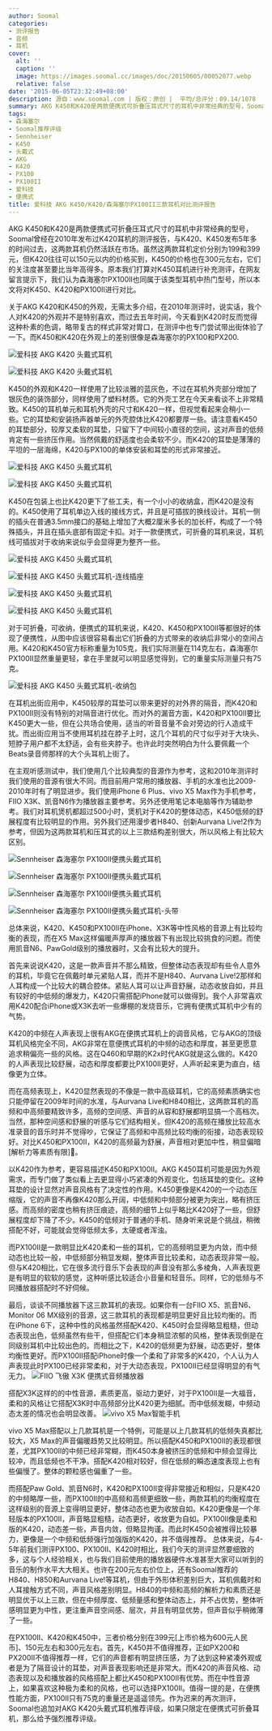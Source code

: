 ```yaml
---
author: Soomal
categories:
- 测评报告
- 音频
- 耳机
cover:
  alt: ''
  caption: ''
  image: https://images.soomal.cc/images/doc/20150605/00052077.webp
  relative: false
date: '2015-06-05T23:32:49+08:00'
description: 源自：www.soomal.com | 版权：原创 |  平均/总评分：09.14/1078
summary: AKG K450和K420是两款便携式可折叠压耳式尺寸的耳机中非常经典的型号，Soomal曾经在2010年发布过K420耳机的测评报告，与K420、K450发布5年多的时间过去，这两款耳机仍然活跃在市场，我们在补充K450测评同时，对比森海塞尔PX100II耳机……
tags:
- 森海塞尔
- Soomal推荐评级
- Sennheiser
- K450
- 头戴式
- AKG
- K420
- PX100
- PX100II
- 爱科技
- 便携式
title: 爱科技 AKG K450/K420/森海塞尔PX100II三款耳机对比测评报告
---
```


AKG K450和K420是两款便携式可折叠压耳式尺寸的耳机中非常经典的型号，Soomal曾经在2010年发布过K420耳机的测评报告，与K420、K450发布5年多的时间过去，这两款耳机仍然活跃在市场。虽然这两款耳机定价分别为199和399元，但K420往往可以150元以内的价格买到，K450的价格也在300元左右，它们的关注度甚至要比当年高得多。原本我们打算对K450耳机进行补充测评，在网友留言提示下，我们认为森海塞尔PX100II也同属于该类型耳机中热门型号，所以本文将对K450、K420和PX100II进行对比。



关于AKG K420和K450的外观，无需太多介绍，在2010年测评时，说实话，我个人对K420的外观并不是特别喜欢，而过去五年时间，今天看到K420时反而觉得这种朴素的色调，略带复古的样式非常对胃口，在测评中也专门尝试带出街体验了一下。而K450和K420在外观上的差别很像是森海塞尔的PX100和PX200.



![爱科技 AKG K420 头戴式耳机](https://images.soomal.cc/images/doc/20150528/00051935.webp)



![爱科技 AKG K420 头戴式耳机](https://images.soomal.cc/images/doc/20150528/00051926.webp)



K450的外观和K420一样使用了比较淡雅的蓝灰色，不过在耳机外壳部分增加了银灰色的装饰部分，同样使用了塑料材质。它的外壳工艺在今天来看谈不上非常精致。K450的耳机单元和耳机外壳的尺寸和K420一样，但视觉看起来会稍小一些。它的耳垫和安装扬声器单元的外壳腔体比K420都要厚一些。请注意看K450的耳垫部分，较厚又柔软的耳垫，只留下了中间较小直径的空间，这对声音的低频肯定有一些挤压作用。当然佩戴的舒适度也会柔软不少。而K420的耳垫是薄薄的平坦的一层海绵，K420与PX100的单体安装和耳垫的形式非常接近。



![爱科技 AKG K450 头戴式耳机](https://images.soomal.cc/images/doc/20150528/00051938.webp)



![爱科技 AKG K450 头戴式耳机](https://images.soomal.cc/images/doc/20150528/00051939.webp)



K450在包装上也比K420更下了些工夫，有一个小小的收纳盒，而K420是没有的。K450使用了耳机单边入线的接线方式，并且是可插拔的换线设计。耳机一侧的插头在普通3.5mm接口的基础上增加了大概2厘米多长的加长杆，构成了一个特殊插头，并且在插头底部有固定卡扣。对于一款便携式，可折叠的耳机来说，耳机线可插拔对于收纳来说似乎会显得更为整齐一些。



![爱科技 AKG K450 头戴式耳机](https://images.soomal.cc/images/doc/20150528/00051941_01.webp)



![爱科技 AKG K450 头戴式耳机-连线插座](https://images.soomal.cc/images/doc/20150528/00051942_01.webp)



![爱科技 AKG K450 头戴式耳机](https://images.soomal.cc/images/doc/20150528/00051943_01.webp)



![爱科技 AKG K450 头戴式耳机](https://images.soomal.cc/images/doc/20150528/00051944_01.webp)



对于可折叠，可收纳，便携式的耳机来说，K420、K450和PX100II等都很好的体现了便携性，从图中应该很容易看出它们折叠的方式带来的收纳后非常小的空间占用。K420和K450官方标称重量为105克，我们实际测量在114克左右，森海塞尔PX100II显然重量更轻，拿在手里就可以明显感觉得到，它的重量实际测量只有75克。



![爱科技 AKG K450 头戴式耳机-收纳包](https://images.soomal.cc/images/doc/20150528/00051954.webp)



在耳机出街应用中，K450较厚的耳垫可以带来更好的对外界的隔音，而K420和PX100II则没有特别的对隔音进行优化。而对外的漏音方面，K420和PX100II要比K450更大一些，但在公共场合使用，适当的听音音量不会对旁边的行人造成干扰。而出街应用当不使用耳机挂在脖子上时，这几个耳机的尺寸似乎对于大块头、短脖子用户都不太舒适，会有些夹脖子。也许此时突然明白为什么要佩戴一个Beats录音师那样的大个头耳机上街了。



在主观听感测试中，我们使用几个比较典型的音源作为参考，这和2010年测评时我们使用的音源有很大不同。而目前用户常用的播放器、手机的水准也比2009-2010年时有了明显进步。我们使用iPhone 6 Plus、vivo X5 Max作为手机参考，FIIO X3K、凯音N6作为播放器主要参考。另外还使用笔记本电脑等作为辅助参考。我们对耳机煲机都超过500小时，煲机对于K420的整体动态，K450低频的舒展程度有比较明显的作用。另外我们还用漫步者H840、创新Aurvana Live!2作为参考，但因为这两款耳机和压耳式的以上三款结构差别很大，所以风格上有比较大区别。



![Sennheiser 森海塞尔 PX100II便携头戴式耳机](https://images.soomal.cc/images/doc/20120928/00023225_01.webp)



![Sennheiser 森海塞尔 PX100II便携头戴式耳机](https://images.soomal.cc/images/doc/20120928/00023228_01.webp)



![Sennheiser 森海塞尔 PX100II便携头戴式耳机](https://images.soomal.cc/images/doc/20120928/00023227_01.webp)



![Sennheiser 森海塞尔 PX100II便携头戴式耳机-头带](https://images.soomal.cc/images/doc/20120928/00023231_01.webp)



总体来说，K420、K450和PX100II在iPhone、X3K等中性风格的音源上有比较均衡的表现，而在X5 Max这样偏暖声厚声的播放器下有出现比较挑食的问题。而使用凯音N6、PawGold级别的播放器时，又会有比较大的提升。



首先来说说K420，这是一款声音并不那么精致，但整体动态表现却有些令人意外的耳机，毕竟它在佩戴时单元紧贴人耳，而并不是H840、Aurvana Live!2那样和人耳构成一个比较大的耦合腔体。紧贴人耳可以让声音舒展，动态收放自如，并且有较好的中低频的爆发力，K420只需搭配iPhone就可以做得到。我个人非常喜欢用K420配合iPhone或X3K去听一些爆棚的发烧音乐，它拥有便携式耳机中少有的气势。



K420的中频在人声表现上很有AKG在便携式耳机上的调音风格，它与AKG的顶级耳机风格完全不同，AKG非常在意便携式耳机的中频的动态和厚度，甚至更愿意追求稍偏亮一些的风格。这在Q460和早期的K2x时代AKG就是这么做的。K420的人声表现比较舒展，动态和厚度都要比PX100II更好，人声听起来更为直白，结像更为立体。



而在高频表现上，K420显然表现的不像是一款中高级耳机，它的高频素质确实也只能停留在2009年时间的水准，与Aurvana Live和H840相比，这两款耳机的高频和中高频要精致许多，高频的空间感、声音的从容和舒展都明显搞一个高档次。当然，那种空间感和舒展的听感与它们结构相关。但K420的高频在播放比较高水准录音的音乐时并不觉得吵，它保证了高频和中高频比较均衡的衔接，动态表现较好。对比K450和PX100II，K420的高频最为舒展，声音相对更加中性，稍显偏暗[解析力等素质有限]。



以K420作为参考，更容易描述K450和PX100II。AKG K450耳机可能是因为外观需求，而专门做了类似看上去更显得小巧紧凑的外观变化，包括耳垫的变化。这种耳垫的设计显然对声音风格有了决定性的作用。K450更像是K420的一个动态压缩版，它的声音不再像K420那么开阔，中低频和中频部分被更为突出，略有挤压感。而高频的密度也稍有挤压痕迹，高频的细节上似乎略比K420好了一些，但舒展程度却下降了不少。K450的低频对于普通的手机、随身听来说是个挑战，稍微搭配不好，可能就会觉得低频太多，太硬或者浑浊。



而PX100II是一款明显比K420柔和一些的耳机，它的高频明显更为内敛，而中频动态也比较一般，中低频部分稍显发糊，整体声音比较柔和，动态表现非常一般。但与K420相比，它在很多流行音乐下会表现的声音没有那么多棱角，人声表现更是有明显的软软的感觉，这种听感比较适合小音量和轻音乐。同样，它的低频与不同播放器搭配时不好伺候。

最后，谈谈不同播放器下这三款耳机的表现。如果你有一台FIIO X5、凯音N6、Monitor 06 MX级别的音源，这三款耳机的表现都是明显更好且比较均衡的。而在iPhone 6下，这种中性的风格虽然搭配K420、K450时会显得略显粗糙，但动态表现出色，低频虽然有些干，但搭配它们本身稍显浓郁的风格，整体表现倒是在同级别耳机中比较出色的。而相比之下，K420的低频更为舒展，动态更好，整体均衡性更好。而PX100II搭配iPhone时像一个柔和了非常多的K420，个人认为人声表现此时PX100已经非常柔和，对于大动态表现，PX100II已经显得明显的有气无力。
![FIIO 飞傲 X3K 便携式音频播放器](https://images.soomal.cc/images/doc/20150414/00050793.webp)




搭配X3K这样的的中性音源，素质更高，驱动力更好，对于PX100II是一大福音，柔和的风格让它搭配X3K时中高频部分比K420更为细腻。而中低频发糊，中频动态太差的情况也会明显改善。
![vivo X5 Max智能手机](https://images.soomal.cc/images/doc/20141210/00047900.webp)




vivo X5 Max搭配以上几款耳机是一个特例，可能是以上几款耳机的低频失真都比较大，X5 Max的声音偏暖趋势又比较明显。所以搭配K450和PX100II的表现都很差，尤其PX100II的中频已经非常糊，而K450本身被挤压的低频和中频会显得比较冲，而且低频也不干净。搭配K420相对较好，但在低频的瞬态速度表现上也有些偏慢了。整体的颗粒感也偏重了一些。

而搭配Paw Gold、凯音N6时，K420和PX100II变得非常接近和相似，只是K420的中频略厚一些，而PX100II的中高频和高频更细致一些，两款耳机的均衡程度在这样级别的音源上变得明显更好，整体动态也更为收放自如。K420更像是一个年轻版本的PX100II，声音略显粗糙，动态更好，收放更为自如。PX100II像是柔和版的K420，动态差一些，声音内敛，但略显拘谨。而此时K450会被推得比较暴力，更像是一个中频和低频强行加强版的K420，并不值得推荐。
总体来说，与4-5年前我们测评PX100、PX100II、K420时相比，我们今天的测评显然要细致的多，这与个人经验相关，也与我们目前使用的播放器硬件水准甚至大家可以听到的音乐的制作水平大大相关。也许在200元左右价位上，还有Soomal推荐的H840、H850和Aurvana Live!等耳机，但由于外形体积差别巨大，耳机佩戴时和人耳接触方式不同，声音风格差别明显。H840的中频和高频的解析力和素质还是明显优于以上三款，但在中频厚度、低频量感和整体动态上，并不占优势，整体听感明显更为中性，更注重声音空间感、层次，并且有明显优势，但声音似乎稍微薄了一些。

在PX100II、K420和K450中，三者价格分别在399元[上市价格为600元人民币]、150元左右和300元左右。首先，K450并不值得推荐，正如PX200和PX200II不值得推荐一样，它们的声音都有明显挤压感，为了达到这种紧凑外观或者是为了隔音设计的耳垫，对声音表现影响还是非常大。而K420的声音风格、动态表现以及和播放器的风格搭配上都比K450和PX100II有优势。而在中性音源上，如果喜欢这种极为柔和的风格，也可以选择PX100II。值得一提的是，在便携性能方面，PX100II只有75克的重量还是遥遥领先。作为迟来的再次测评，Soomal也追加对AKG K420头戴式耳机推荐评级，如果只限定在便携式可折叠耳机，那么给予强烈推荐评级。